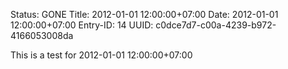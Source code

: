 Status: GONE
Title: 2012-01-01 12:00:00+07:00
Date: 2012-01-01 12:00:00+07:00
Entry-ID: 14
UUID: c0dce7d7-c00a-4239-b972-4166053008da

This is a test for 2012-01-01 12:00:00+07:00
